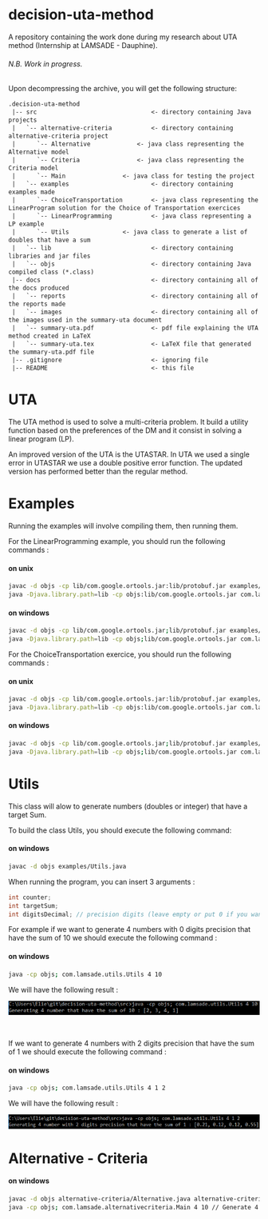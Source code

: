 # decision-uta-method
A repository containing the work done during my research about UTA method (Internship at LAMSADE - Dauphine).

###### N.B. Work in progress.

Upon decompressing the archive, you will get the following structure:
```
.decision-uta-method
 |-- src                      			<- directory containing Java projects
 |   `-- alternative-criteria			<- directory containing alternative-criteria project
 |   	`-- Alternative				<- java class representing the Alternative model
 |   	`-- Criteria				<- java class representing the Criteria model
 |   	`-- Main				<- java class for testing the project
 |   `-- examples             			<- directory containing examples made
 |   	`-- ChoiceTransportation		<- java class representing the LinearProgram solution for the Choice of Transportation exercices
 |   	`-- LinearProgramming			<- java class representing a LP example
 |   	`-- Utils				<- java class to generate a list of doubles that have a sum
 |   `-- lib                  			<- directory containing libraries and jar files
 |   `-- objs                 			<- directory containing Java compiled class (*.class)
 |-- docs                     			<- directory containing all of the docs produced
 |   `-- reports              			<- directory containing all of the reports made
 |   `-- images               			<- directory containing all of the images used in the summary-uta document
 |   `-- summary-uta.pdf      			<- pdf file explaining the UTA method created in LaTeX
 |   `-- summary-uta.tex      			<- LaTeX file that generated the summary-uta.pdf file 
 |-- .gitignore               			<- ignoring file
 |-- README                   			<- this file
```

# UTA
The UTA method is used to solve a multi-criteria problem. It build a utility function based on the preferences of the DM and it consist in solving a linear program (LP).

An improved version of the UTA is the UTASTAR. In UTA we used a single error in UTASTAR we use a double positive error function. The updated version has performed better than the regular method. 
  
# Examples
Running the examples will involve compiling them, then running them. 

For the LinearProgramming example, you should run the following commands : 

#### on unix
```bash
javac -d objs -cp lib/com.google.ortools.jar:lib/protobuf.jar examples/LinearProgramming.java
java -Djava.library.path=lib -cp objs:lib/com.google.ortools.jar com.lamsade.lp.LinearProgramming
```

#### on windows
```bash
javac -d objs -cp lib/com.google.ortools.jar;lib/protobuf.jar examples/LinearProgramming.java
java -Djava.library.path=lib -cp objs;lib/com.google.ortools.jar com.lamsade.lp.LinearProgramming
```

For the ChoiceTransportation exercice, you should run the following commands : 

#### on unix
```bash
javac -d objs -cp lib/com.google.ortools.jar:lib/protobuf.jar examples/ChoiceTransportation.java
java -Djava.library.path=lib -cp objs:lib/com.google.ortools.jar com.lamsade.lp.ChoiceTransportation
```

#### on windows
```bash
javac -d objs -cp lib/com.google.ortools.jar;lib/protobuf.jar examples/ChoiceTransportation.java
java -Djava.library.path=lib -cp objs;lib/com.google.ortools.jar com.lamsade.lp.ChoiceTransportation
```

# Utils
This class will alow to generate numbers (doubles or integer) that have a target Sum. 

To build the class Utils, you should execute the following command: 
#### on windows
```bash
javac -d objs examples/Utils.java 
```

When running the program, you can insert 3 arguments : 
```java
int counter; 
int targetSum;
int digitsDecimal; // precision digits (leave empty or put 0 if you want only integers)
```

For example if we want to generate 4 numbers with 0 digits precision that have the sum of 10 we should execute the following command : 
#### on windows
```bash
java -cp objs; com.lamsade.utils.Utils 4 10  
```

We will have the following result : 
<p align="center">
  <img src="/docs/images/integers.PNG?raw=true" alt="Example result"/>
</p>

<br />

If we want to generate 4 numbers with 2 digits precision that have the sum of 1 we should execute the following command : 
#### on windows
```bash
java -cp objs; com.lamsade.utils.Utils 4 1 2
```

We will have the following result : 
<p align="center">
  <img src="/docs/images/doubles.PNG?raw=true" alt="Example result"/>
</p>


# Alternative - Criteria

#### on windows
```bash
javac -d objs alternative-criteria/Alternative.java alternative-criteria/Criteria.java alternative-criteria/Main.java 
java -cp objs; com.lamsade.alternativecriteria.Main 4 10 // Generate 4 criterias and 10 alternatives
```
